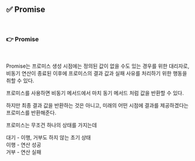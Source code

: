 ## ✅ Promise

<br>

### 👉 Promise

<br>

Promise는 프로미스 생성 시점에는 정의된 값이 없을 수도 있는 경우를 위한 대리자로, 비동기 연산이 종료된 이후에 프로미스의 결과 값과 실패 사유를 처리하기 위한 행동을 취할 수 있다.

프로미스를 사용하면 비동기 메서드에서 마치 동기 메서드 처럼 값을 반환할 수 있다.

하지만 최종 결과 값을 반환하는 것은 아니고, 미래의 어떤 시점에 결과를 제공하겠다는 프로미스를 반환해준다.

프로미스는 무조건 하나의 상태를 가지는데

대기 - 이행, 거부도 하지 않는 초기 상태  
이행 - 연산 성공  
거부 - 연산 실패

